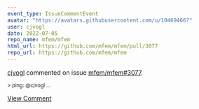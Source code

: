 ```yaml
---
event_type: IssueCommentEvent
avatar: "https://avatars.githubusercontent.com/u/10469466?"
user: cjvogl
date: 2022-07-05
repo_name: mfem/mfem
html_url: https://github.com/mfem/mfem/pull/3077
repo_url: https://github.com/mfem/mfem
---
```


<a href='https://github.com/cjvogl' target='_blank'>cjvogl</a> commented on issue <a href='https://github.com/mfem/mfem/pull/3077' target='_blank'>mfem/mfem#3077</a>.

<small>> ping: @cjvogl...</small>

<a href='https://github.com/mfem/mfem/pull/3077' target='_blank'>View Comment</a>